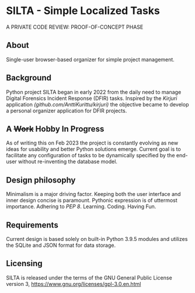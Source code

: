 # SILTA - Simple Localized Tasks
A PRIVATE CODE REVIEW: PROOF-OF-CONCEPT PHASE
## About
Single-user browser-based organizer for simple project management.

## Background
Python project SILTA began in early 2022 from the daily need to manage Digital Forensics Incident Response (DFIR) tasks. Inspired by the *Kirjuri* application *(github.com/AnttiKurittu/kirjuri)* the objective became to develop a personal organizer application for DFIR projects.

## A ~~Work~~ Hobby In Progress
As of writing this on Feb 2023 the project is constantly evolving as new ideas for usability and better Python solutions emerge. Current goal is to facilitate any configuration of tasks to be dynamically specified by the end-user without re-inventing the database model.

## Design philosophy
Minimalism is a major driving factor. Keeping both the user interface and inner design concise is paramount. Pythonic expression is of uttermost importance. Adhering to *PEP 8*. Learning. Coding. Having Fun.

## Requirements
Current design is based solely on built-in Python 3.9.5 modules and utilizes the SQLite and JSON format for data storage.

## Licensing
SILTA is released under the terms of the GNU General Public License version 3, https://www.gnu.org/licenses/gpl-3.0.en.html
